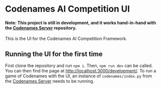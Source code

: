# Codenames AI Competition UI

#### Note: This project is still in development, and it works hand-in-hand with the [Codenames Server](https://github.com/N8WM/Codenames-Server) repository.

This is the UI for the Codenames AI Competition Framework.

## Running the UI for the first time

First clone the repository and run `npm i`. Then, `npm run dev` can be called. You can then find the page at [http://localhost:3000/development/](http://localhost:3000/arena/). To run a game of Codenames with the UI, an instance of `codenames/index.py` from the [Codenames Server](https://github.com/N8WM/Codenames-Server) needs to be running.
